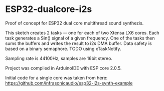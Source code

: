 # ESP32-dualcore-i2s
Proof of concept for ESP32 dual core multithread sound synthezis.

This sketch creates 2 tasks -- one for each of two Xtensa LX6 cores. Each task generates a Sin() signal of a given frequency. One of the tasks then sums the buffers and writes the result to i2s DMA buffer. Data safety is based on a binary semaphore. TODO using xTaskNotify.

Sampling rate is 44100Hz, samples are 16bit stereo.

Project was compiled in ArduinoIDE with ESP core 2.0.5.

Initial code for a single core was taken from here: https://github.com/infrasonicaudio/esp32-i2s-synth-example
